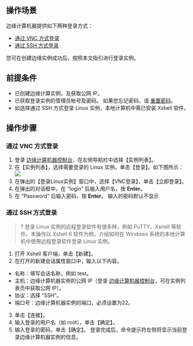 ## 操作场景
边缘计算机器提供如下两种登录方式：
- [通过 VNC 方式登录](#ECM_VNCLoginLinux)
- [通过 SSH 方式登录](#ECM_SSHLoginLinux)

您可在创建边缘实例成功后，按照本文指引进行登录实例。

## 前提条件

- 已创建边缘计算实例，及获取公网 IP。
- 已获取登录实例的管理员帐号及密码。
如果您忘记密码，请 [重置密码](https://intl.cloud.tencent.com/document/product/1119/43428)。
- 如选择通过 SSH 方式登录 Linux 实例，本地计算机中需已安装 Xshell 软件。

## 操作步骤

<span id="ECM_VNCLoginLinux"></span>
### 通过 VNC 方式登录

1. 登录 [边缘计算机器控制台](https://console.cloud.tencent.com/ecm/overview)，在左侧导航栏中选择【实例列表】。
2. 在【实例列表】，选择需要登录的 Linux 实例，单击【登录】。如下图所示： 
![](https://qcloudimg.tencent-cloud.cn/raw/5e31ba1eaff47d5fbd4bc3ac9d6bdb4c.png)
3. 在弹出的【登录Linux实例】窗口中，选择【VNC登录】，单击【立即登录】。
4. 在弹出的对话框中，在 “login” 后输入用户名，按 **Enter**。
5. 在 “Password” 后输入密码，按 **Enter**。
输入的密码默认不显示

<span id="ECM_SSHLoginLinux"></span>
### 通过 SSH 方式登录
>? 登录 Linux 实例的远程登录软件有很多种，例如 PuTTY、Xshell 等软件。本操作以 Xshell 6 软件为例，介绍如何在 Windows 系统的本地计算机中使用远程登录软件登录 Linux 实例。
>

1. 打开 Xshell 客户端，单击【新建】。
2. 在打开的新建会话属性窗口中，输入以下内容。
 - 名称：填写会话名称，例如 test。
 - 主机：边缘计算机器实例的公网 IP（登录 [边缘计算机器控制台](https://console.cloud.tencent.com/ecm/instance)，可在实例列表页中获取公网 IP）。
 - 协议：选择 “SSH”。
 - 端口号：边缘计算机器实例的端口，必须设置为22。
3. 单击【连接】。
4. 输入登录的用户名（如 root），单击【确定】。
5. 输入登录的密码，单击【确定】。
登录完成后，命令提示符左侧将显示当前登录边缘计算机器实例的信息。

